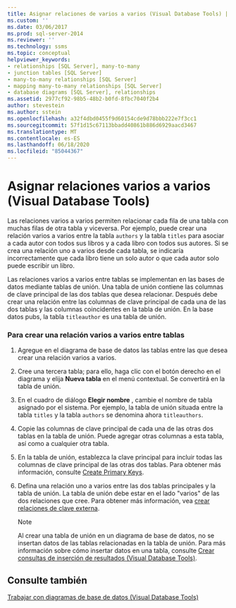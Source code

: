 ```yaml
---
title: Asignar relaciones de varios a varios (Visual Database Tools) | Microsoft Docs
ms.custom: ''
ms.date: 03/06/2017
ms.prod: sql-server-2014
ms.reviewer: ''
ms.technology: ssms
ms.topic: conceptual
helpviewer_keywords:
- relationships [SQL Server], many-to-many
- junction tables [SQL Server]
- many-to-many relationships [SQL Server]
- mapping many-to-many relationships [SQL Server]
- database diagrams [SQL Server], relationships
ms.assetid: 2977cf92-98b5-48b2-b0fd-8fbc7040f2b4
author: stevestein
ms.author: sstein
ms.openlocfilehash: a32f4dbd0455f9d60154cde9d78bbb222e7f3cc1
ms.sourcegitcommit: 57f1d15c67113bbadd40861b886d6929aacd3467
ms.translationtype: MT
ms.contentlocale: es-ES
ms.lasthandoff: 06/18/2020
ms.locfileid: "85044367"
---
```

# <a name="map-many-to-many-relationships-visual-database-tools"></a>Asignar relaciones varios a varios (Visual Database Tools)
  Las relaciones varios a varios permiten relacionar cada fila de una tabla con muchas filas de otra tabla y viceversa. Por ejemplo, puede crear una relación varios a varios entre la tabla `authors` y la tabla `titles` para asociar a cada autor con todos sus libros y a cada libro con todos sus autores. Si se crea una relación uno a varios desde cada tabla, se indicaría incorrectamente que cada libro tiene un solo autor o que cada autor solo puede escribir un libro.  
  
 Las relaciones varios a varios entre tablas se implementan en las bases de datos mediante tablas de unión. Una tabla de unión contiene las columnas de clave principal de las dos tablas que desea relacionar. Después debe crear una relación entre las columnas de clave principal de cada una de las dos tablas y las columnas coincidentes en la tabla de unión. En la base datos pubs, la tabla `titleauthor` es una tabla de unión.  
  
### <a name="to-create-a-many-to-many-relationship-between-tables"></a>Para crear una relación varios a varios entre tablas  
  
1.  Agregue en el diagrama de base de datos las tablas entre las que desea crear una relación varios a varios.  
  
2.  Cree una tercera tabla; para ello, haga clic con el botón derecho en el diagrama y elija **Nueva tabla** en el menú contextual. Se convertirá en la tabla de unión.  
  
3.  En el cuadro de diálogo **Elegir nombre** , cambie el nombre de tabla asignado por el sistema. Por ejemplo, la tabla de unión situada entre la tabla `titles` y la tabla `authors` se denomina ahora `titleauthors`.  
  
4.  Copie las columnas de clave principal de cada una de las otras dos tablas en la tabla de unión. Puede agregar otras columnas a esta tabla, así como a cualquier otra tabla.  
  
5.  En la tabla de unión, establezca la clave principal para incluir todas las columnas de clave principal de las otras dos tablas. Para obtener más información, consulte [Create Primary Keys](../../relational-databases/tables/create-primary-keys.md).  
  
6.  Defina una relación uno a varios entre las dos tablas principales y la tabla de unión. La tabla de unión debe estar en el lado "varios" de las dos relaciones que cree. Para obtener más información, vea [crear relaciones de clave externa](../../relational-databases/tables/create-foreign-key-relationships.md).  
  
    > [!NOTE]  
    >  Al crear una tabla de unión en un diagrama de base de datos, no se insertan datos de las tablas relacionadas en la tabla de unión. Para más información sobre cómo insertar datos en una tabla, consulte [Crear consultas de inserción de resultados &#40;Visual Database Tools&#41;](visual-database-tools.md).  
  
## <a name="see-also"></a>Consulte también  
 [Trabajar con diagramas de base de datos &#40;Visual Database Tools&#41;](work-with-database-diagrams-visual-database-tools.md)  
  
  
